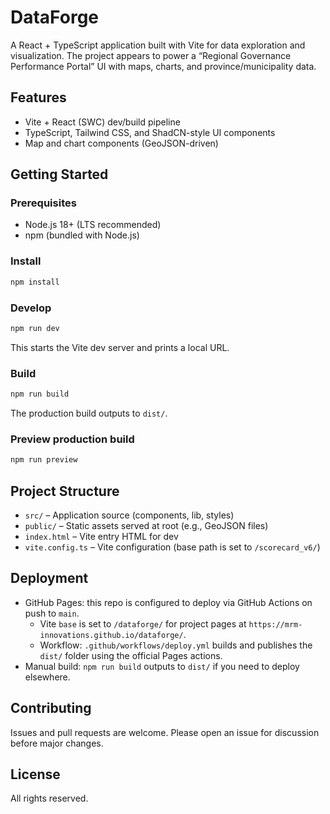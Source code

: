 # DataForge

A React + TypeScript application built with Vite for data exploration and visualization. The project appears to power a “Regional Governance Performance Portal” UI with maps, charts, and province/municipality data.

## Features
- Vite + React (SWC) dev/build pipeline
- TypeScript, Tailwind CSS, and ShadCN-style UI components
- Map and chart components (GeoJSON-driven)

## Getting Started

### Prerequisites
- Node.js 18+ (LTS recommended)
- npm (bundled with Node.js)

### Install
```bash
npm install
```

### Develop
```bash
npm run dev
```
This starts the Vite dev server and prints a local URL.

### Build
```bash
npm run build
```
The production build outputs to `dist/`.

### Preview production build
```bash
npm run preview
```

## Project Structure
- `src/` – Application source (components, lib, styles)
- `public/` – Static assets served at root (e.g., GeoJSON files)
- `index.html` – Vite entry HTML for dev
- `vite.config.ts` – Vite configuration (base path is set to `/scorecard_v6/`)

## Deployment
- GitHub Pages: this repo is configured to deploy via GitHub Actions on push to `main`.
  - Vite `base` is set to `/dataforge/` for project pages at `https://mrm-innovations.github.io/dataforge/`.
  - Workflow: `.github/workflows/deploy.yml` builds and publishes the `dist/` folder using the official Pages actions.
- Manual build: `npm run build` outputs to `dist/` if you need to deploy elsewhere.

## Contributing
Issues and pull requests are welcome. Please open an issue for discussion before major changes.

## License
All rights reserved.
